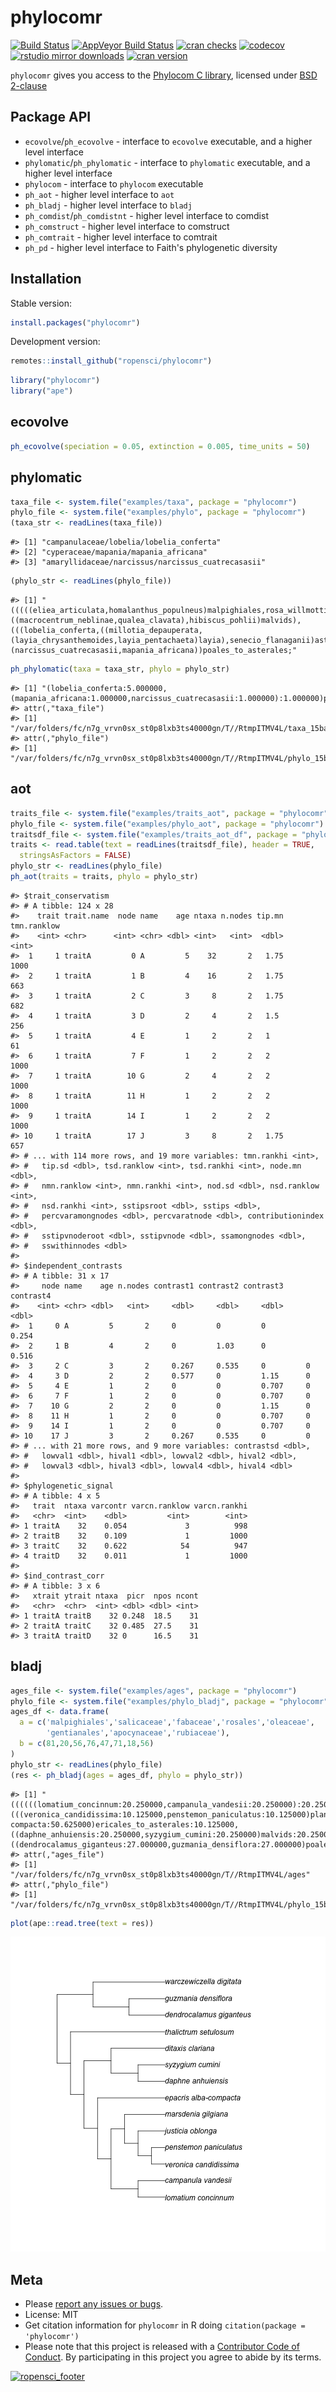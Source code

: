 phylocomr
=========



[![Build Status](https://travis-ci.org/ropensci/phylocomr.svg?branch=master)](https://travis-ci.org/ropensci/phylocomr)
[![AppVeyor Build Status](https://ci.appveyor.com/api/projects/status/github/ropensci/phylocomr?branch=master&svg=true)](https://ci.appveyor.com/project/jeroen/phylocomr)
[![cran checks](https://cranchecks.info/badges/worst/phylocomr)](https://cranchecks.info/pkgs/phylocomr)
[![codecov](https://codecov.io/gh/ropensci/phylocomr/branch/master/graph/badge.svg)](https://codecov.io/gh/ropensci/phylocomr)
[![rstudio mirror downloads](https://cranlogs.r-pkg.org/badges/phylocomr)](https://github.com/metacran/cranlogs.app)
[![cran version](https://www.r-pkg.org/badges/version/phylocomr)](https://cran.r-project.org/package=phylocomr)

`phylocomr` gives you access to the [Phylocom C library](https://github.com/phylocom/phylocom/), licensed under [BSD 2-clause](http://www.opensource.org/licenses/bsd-license.php)

## Package API

* `ecovolve`/`ph_ecovolve` - interface to `ecovolve` executable, and a higher
level interface
* `phylomatic`/`ph_phylomatic` - interface to `phylomatic` executable, and a higher
level interface
* `phylocom` - interface to `phylocom` executable
* `ph_aot` - higher level interface to `aot`
* `ph_bladj` - higher level interface to `bladj`
* `ph_comdist`/`ph_comdistnt` - higher level interface to comdist
* `ph_comstruct` - higher level interface to comstruct
* `ph_comtrait` - higher level interface to comtrait
* `ph_pd` - higher level interface to Faith's phylogenetic diversity

## Installation

Stable version:


```r
install.packages("phylocomr")
```

Development version:


```r
remotes::install_github("ropensci/phylocomr")
```


```r
library("phylocomr")
library("ape")
```

## ecovolve


```r
ph_ecovolve(speciation = 0.05, extinction = 0.005, time_units = 50)
```

## phylomatic


```r
taxa_file <- system.file("examples/taxa", package = "phylocomr")
phylo_file <- system.file("examples/phylo", package = "phylocomr")
(taxa_str <- readLines(taxa_file))
```

```
#> [1] "campanulaceae/lobelia/lobelia_conferta"          
#> [2] "cyperaceae/mapania/mapania_africana"             
#> [3] "amaryllidaceae/narcissus/narcissus_cuatrecasasii"
```

```r
(phylo_str <- readLines(phylo_file))
```

```
#> [1] "(((((eliea_articulata,homalanthus_populneus)malpighiales,rosa_willmottiae),((macrocentrum_neblinae,qualea_clavata),hibiscus_pohlii)malvids),(((lobelia_conferta,((millotia_depauperata,(layia_chrysanthemoides,layia_pentachaeta)layia),senecio_flanaganii)asteraceae)asterales,schwenkia_americana),tapinanthus_buntingii)),(narcissus_cuatrecasasii,mapania_africana))poales_to_asterales;"
```

```r
ph_phylomatic(taxa = taxa_str, phylo = phylo_str)
```

```
#> [1] "(lobelia_conferta:5.000000,(mapania_africana:1.000000,narcissus_cuatrecasasii:1.000000):1.000000)poales_to_asterales;\n"
#> attr(,"taxa_file")
#> [1] "/var/folders/fc/n7g_vrvn0sx_st0p8lxb3ts40000gn/T//RtmpITMV4L/taxa_15ba13b6be7e"
#> attr(,"phylo_file")
#> [1] "/var/folders/fc/n7g_vrvn0sx_st0p8lxb3ts40000gn/T//RtmpITMV4L/phylo_15ba42944c4e"
```

## aot


```r
traits_file <- system.file("examples/traits_aot", package = "phylocomr")
phylo_file <- system.file("examples/phylo_aot", package = "phylocomr")
traitsdf_file <- system.file("examples/traits_aot_df", package = "phylocomr")
traits <- read.table(text = readLines(traitsdf_file), header = TRUE,
  stringsAsFactors = FALSE)
phylo_str <- readLines(phylo_file)
ph_aot(traits = traits, phylo = phylo_str)
```

```
#> $trait_conservatism
#> # A tibble: 124 x 28
#>    trait trait.name  node name    age ntaxa n.nodes tip.mn tmn.ranklow
#>    <int> <chr>      <int> <chr> <dbl> <int>   <int>  <dbl>       <int>
#>  1     1 traitA         0 A         5    32       2   1.75        1000
#>  2     1 traitA         1 B         4    16       2   1.75         663
#>  3     1 traitA         2 C         3     8       2   1.75         682
#>  4     1 traitA         3 D         2     4       2   1.5          256
#>  5     1 traitA         4 E         1     2       2   1             61
#>  6     1 traitA         7 F         1     2       2   2           1000
#>  7     1 traitA        10 G         2     4       2   2           1000
#>  8     1 traitA        11 H         1     2       2   2           1000
#>  9     1 traitA        14 I         1     2       2   2           1000
#> 10     1 traitA        17 J         3     8       2   1.75         657
#> # ... with 114 more rows, and 19 more variables: tmn.rankhi <int>,
#> #   tip.sd <dbl>, tsd.ranklow <int>, tsd.rankhi <int>, node.mn <dbl>,
#> #   nmn.ranklow <int>, nmn.rankhi <int>, nod.sd <dbl>, nsd.ranklow <int>,
#> #   nsd.rankhi <int>, sstipsroot <dbl>, sstips <dbl>,
#> #   percvaramongnodes <dbl>, percvaratnode <dbl>, contributionindex <dbl>,
#> #   sstipvnoderoot <dbl>, sstipvnode <dbl>, ssamongnodes <dbl>,
#> #   sswithinnodes <dbl>
#> 
#> $independent_contrasts
#> # A tibble: 31 x 17
#>     node name    age n.nodes contrast1 contrast2 contrast3 contrast4
#>    <int> <chr> <dbl>   <int>     <dbl>     <dbl>     <dbl>     <dbl>
#>  1     0 A         5       2     0         0         0         0.254
#>  2     1 B         4       2     0         1.03      0         0.516
#>  3     2 C         3       2     0.267     0.535     0         0    
#>  4     3 D         2       2     0.577     0         1.15      0    
#>  5     4 E         1       2     0         0         0.707     0    
#>  6     7 F         1       2     0         0         0.707     0    
#>  7    10 G         2       2     0         0         1.15      0    
#>  8    11 H         1       2     0         0         0.707     0    
#>  9    14 I         1       2     0         0         0.707     0    
#> 10    17 J         3       2     0.267     0.535     0         0    
#> # ... with 21 more rows, and 9 more variables: contrastsd <dbl>,
#> #   lowval1 <dbl>, hival1 <dbl>, lowval2 <dbl>, hival2 <dbl>,
#> #   lowval3 <dbl>, hival3 <dbl>, lowval4 <dbl>, hival4 <dbl>
#> 
#> $phylogenetic_signal
#> # A tibble: 4 x 5
#>   trait  ntaxa varcontr varcn.ranklow varcn.rankhi
#>   <chr>  <int>    <dbl>         <int>        <int>
#> 1 traitA    32    0.054             3          998
#> 2 traitB    32    0.109             1         1000
#> 3 traitC    32    0.622            54          947
#> 4 traitD    32    0.011             1         1000
#> 
#> $ind_contrast_corr
#> # A tibble: 3 x 6
#>   xtrait ytrait ntaxa  picr  npos ncont
#>   <chr>  <chr>  <int> <dbl> <dbl> <int>
#> 1 traitA traitB    32 0.248  18.5    31
#> 2 traitA traitC    32 0.485  27.5    31
#> 3 traitA traitD    32 0      16.5    31
```

## bladj


```r
ages_file <- system.file("examples/ages", package = "phylocomr")
phylo_file <- system.file("examples/phylo_bladj", package = "phylocomr")
ages_df <- data.frame(
  a = c('malpighiales','salicaceae','fabaceae','rosales','oleaceae',
        'gentianales','apocynaceae','rubiaceae'),
  b = c(81,20,56,76,47,71,18,56)
)
phylo_str <- readLines(phylo_file)
(res <- ph_bladj(ages = ages_df, phylo = phylo_str))
```

```
#> [1] "((((((lomatium_concinnum:20.250000,campanula_vandesii:20.250000):20.250000,(((veronica_candidissima:10.125000,penstemon_paniculatus:10.125000)plantaginaceae:10.125000,justicia_oblonga:20.250000):10.125000,marsdenia_gilgiana:30.375000):10.125000):10.125000,epacris_alba-compacta:50.625000)ericales_to_asterales:10.125000,((daphne_anhuiensis:20.250000,syzygium_cumini:20.250000)malvids:20.250000,ditaxis_clariana:40.500000):20.250000):10.125000,thalictrum_setulosum:70.875000)eudicots:10.125000,((dendrocalamus_giganteus:27.000000,guzmania_densiflora:27.000000)poales:27.000000,warczewiczella_digitata:54.000000):27.000000)malpighiales:1.000000;\n"
#> attr(,"ages_file")
#> [1] "/var/folders/fc/n7g_vrvn0sx_st0p8lxb3ts40000gn/T//RtmpITMV4L/ages"
#> attr(,"phylo_file")
#> [1] "/var/folders/fc/n7g_vrvn0sx_st0p8lxb3ts40000gn/T//RtmpITMV4L/phylo_15ba4841265e"
```

```r
plot(ape::read.tree(text = res))
```

![plot of chunk unnamed-chunk-8](inst/img/unnamed-chunk-8-1.png)

## Meta

* Please [report any issues or bugs](https://github.com/ropensci/phylocomr/issues).
* License: MIT
* Get citation information for `phylocomr` in R doing `citation(package = 'phylocomr')`
* Please note that this project is released with a [Contributor Code of Conduct](CODE_OF_CONDUCT.md). By participating in this project you agree to abide by its terms.

[![ropensci_footer](https://ropensci.org/public_images/github_footer.png)](https://ropensci.org)

